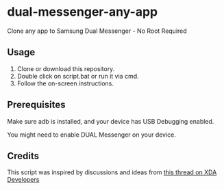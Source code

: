# dual-messenger-any-app
Clone any app to Samsung Dual Messenger - No Root Required

## Usage
1. Clone or download this repository.
2. Double click on script.bat or run it via cmd.
3. Follow the on-screen instructions.

## Prerequisites
Make sure adb is installed, and your device has USB Debugging enabled.

You might need to enable DUAL Messenger on your device.

## Credits
This script was inspired by discussions and ideas from [this thread on XDA Developers](https://xdaforums.com/t/add-non-messenger-apps-to-samsung-dual-messenger.3817250/)
